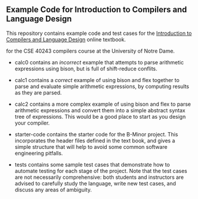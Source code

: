 Example Code for Introduction to Compilers and Language Design
--------------------------------------------------------------

This repository contains example code and test cases
for the [Introduction to Compilers and Language Design](http://compilerbook.org)
online textbook.

for the CSE 40243 compilers course at the University of Notre Dame.

- calc0 contains an *incorrect* example that attempts to
parse arithmetic expressions using bison, but is full
of shift-reduce conflits.

- calc1 contains a *correct* example of using bison and flex
together to parse and evaluate simple arithmetic expressions,
by computing results as they are parsed.

- calc2 contains a more complex example of using bison and
flex to parse arithmetic expressions and convert them into
a simple abstract syntax tree of expressions. This 
would be a good place to start as you design your compiler.

- starter-code contains the starter code for the B-Minor project.
This incorporates the header files defined in the text book,
and gives a simple structure that will help to avoid some
common software engineering pitfalls.

- tests contains some sample test cases that demonstrate how
to automate testing for each stage of the project.  Note that
the test cases are not necessarily comprehensive: both students
and instructors are advised to carefully study the language,
write new test cases, and discuss any areas of ambiguity.
 


